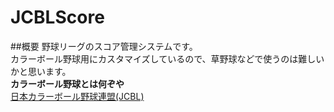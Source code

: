 # JCBLScore
##概要
野球リーグのスコア管理システムです。
<br>
カラーボール野球用にカスタマイズしているので、草野球などで使うのは難しいかと思います。<br>
**カラーボール野球とは何ぞや**<br>
[日本カラーボール野球連盟(JCBL)](http://jcbldata.fc2web.com/cbl_index.html "日本カラーボール野球連盟(JCBL)")
